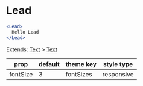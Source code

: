 # Lead

```.jsx
<Lead>
  Hello Lead
</Lead>

```



Extends: [Text](/components/Text) > [Text](/components/Text)

prop | default | theme key | style type
---|---|---|---
fontSize | 3 | fontSizes | responsive
